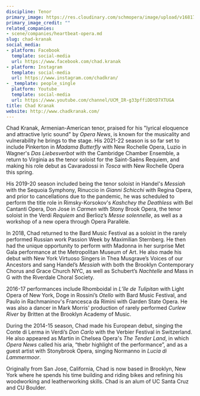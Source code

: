 ```yaml
---
discipline: Tenor
primary_image: https://res.cloudinary.com/schmopera/image/upload/v1681781586/media/2023/04/ChadKranak_bn9tat.jpg
primary_image_credit: ""
related_companies:
- scene/companies/heartbeat-opera.md
slug: chad-kranak
social_media:
- platform: Facebook
  template: social-media
  url: https://www.facebook.com/chad.kranak
- platform: Instagram
  template: social-media
  url: https://www.instagram.com/chadkran/
- _template: people_single
  platform: Youtube
  template: social-media
  url: https://www.youtube.com/channel/UCM_IR-g33pffiDDtD7XTUGA
title: Chad Kranak
website: http://www.chadkranak.com/
---
```

Chad Kranak, Armenian-American tenor, praised for his "lyrical eloquence and attractive lyric sound" by _Opera News_, is known for the musicality and vulnerability he brings to the stage. His 2021-22 season is so far set to include Pinkerton in _Madama Butterfly_ with New Rochelle Opera, Luzio in Wagner's _Das Liebesverbot_ with the Cambridge Chamber Ensemble, a return to Virginia as the tenor soloist for the Saint-Saëns Requiem, and making his role debut as Cavaradossi in _Tosca_ with New Rochelle Opera this spring. 

His 2019-20 season included being the tenor soloist in Handel's _Messiah_ with the Sequoia Symphony, Rinuccio in _Gianni Schicchi_ with Regina Opera, and prior to cancellations due to the pandemic, he was scheduled to perform the title role in Rimsky-Korsokov's _Kashchey the Deathless_ with Bel Cantanti Opera, Don Jose in _Carmen_ with Stony Brook Opera, the tenor soloist in the Verdi _Requiem_ and Berlioz’s _Messe solennelle_, as well as a workshop of a new opera through Opera Parallèle.

In 2018, Chad returned to the Bard Music Festival as a soloist in the rarely performed Russian work Passion Week by Maximilian Sternberg. He then had the unique opportunity to perform with Madonna in her surprise Met Gala performance at the Metropolitan Museum of Art.  He also made his debut with New York Virtuoso Singers in Thea Musgrave’s Voices of our Ancestors and sang Handel’s _Messiah_ with both the Brooklyn Contemporary Chorus and Grace Church NYC, as well as Schubert’s _Nachtelle_ and Mass in G with the Riverdale Choral Society.

 2016-17 performances include Rhomboidal in _L’île de Tulipitan_ with Light Opera of New York, Doge in Rossini’s _Otello_ with Bard Music Festival, and Paulo in Rachmaninov's Francesca da Rimini with Garden State Opera.  He was also a dancer in Mark Morris' production of rarely performed _Curlew River_ by Britten at the Brooklyn Academy of Music. 

During the 2014-15 season, Chad made his European debut, singing the Conte di Lerma in Verdi’s _Don Carlo_ with the Verbier Festival in Switzerland. He also appeared as Martin in Chelsea Opera's _The Tender Land_, in which _Opera News_ called his aria, “thebr highlight of the performance”, and as a guest artist with Stonybrook Opera, singing Normanno in _Lucia di Lammermoor_.

Originally from San Jose, California, Chad is now based in Brooklyn, New York where he spends his time building and riding bikes and refining his woodworking and leatherworking skills. Chad is an alum of UC Santa Cruz and CU Boulder.